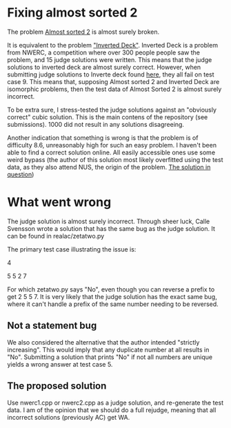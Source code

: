 # Fixing almost sorted 2

The problem  [Almost sorted 2](https://open.kattis.com/problems/almostsorted2) is almost surely broken.


It is equivalent to the problem ["Inverted Deck"](https://open.kattis.com/problems/inverteddeck). Inverted Deck is a problem from NWERC, a competition where over 300 people people saw the problem, and 15 judge solutions were written. This means that the judge solutions to inverted deck are almost surely correct. However, when submitting judge solutions to Inverte deck found [here](https://2019.nwerc.eu/), they all fail on test case 9. This means that, supposing Almost sorted 2 and Inverted Deck are isomorphic problems, then the test data of Almost Sorted 2 is almost surely incorrect.

To be extra sure, I stress-tested the judge solutions against an "obviously correct" cubic solution. This is the main contens of the repository (see submissions). 1000 did not result in any solutions disagreeing.

Another indication that something is wrong is that the problem is of difficulty 8.6, unreasonably high for such an easy problem. I haven't been able to find a correct solution online. All easily accessible ones use some weird bypass (the author of this solution most likely overfitted using the test data, as they also attend NUS, the origin of the problem. [The solution in question](https://2019.nwerc.eu/](https://github.com/abeaumont/competitive-programming/blob/a24c9b89941a59d344b51dc1010de66522b1a0dd/kattis/almostsorted2.cc#L19C7-L19C7)))

# What went wrong

The judge solution is almost surely incorrect. Through sheer luck, Calle Svensson wrote a solution that has the same bug as the judge solution. It can be found in realac/zetatwo.py

The primary test case illustrating the issue is:

4

5 5 2 7

For which zetatwo.py says "No", even though you can reverse a prefix to get 2 5 5 7. It is very likely that the judge solution has the exact same bug, where it can't handle a prefix of the same number needing to be reversed.


## Not a statement bug

We also considered the alternative that the author intended "strictly increasing". This would imply that any duplicate number at all results in "No". Submitting a solution that prints "No" if not all numbers are unique yields a wrong answer at test case 5. 

## The proposed solution

Use nwerc1.cpp or nwerc2.cpp as a judge solution, and re-generate the test data. I am of the opinion that we should do a full rejudge, meaning that all incorrect solutions (previously AC) get WA.
